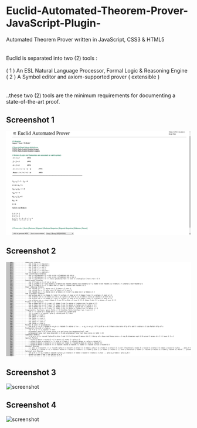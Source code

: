 # Euclid-Automated-Theorem-Prover-JavaScript-Plugin-
Automated Theorem Prover written in JavaScript, CSS3 &amp; HTML5 <br/>
<br/>
<br/>
Euclid is separated into two (2) tools :<br/>
<br/>
( 1 ) An ESL Natural Language Processor, Formal Logic & Reasoning Engine<br/>
( 2 ) A Symbol editor and axiom-supported prover ( extensible )<br/>
<br/>
<br/>
..these two (2) tools are the minimum requirements for documenting a state-of-the-art proof.

## Screenshot 1  
![screenshot](SYMBOLIC%20PROVER/IMG/Screenshot_2018-06-03_12-17-39.png)  
  
## Screenshot 2  
![screenshot](SYMBOLIC%20PROVER/IMG/sample_screenshot.png)  
  
## Screenshot 3  
![screenshot](SYMBOLIC%20PROVER/IMG/sample_screenshot_3.png)
  
## Screenshot 4  
![screenshot](SYMBOLIC%20PROVER/IMG/sample_screenshot_5.png)  
